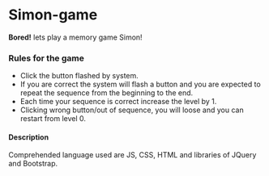 # Simon-game
**Bored!** lets play a memory game Simon!       
### Rules for the game ###  
- Click the button flashed by system.
- If you are correct the system will flash a button and you are expected
to repeat the sequence from the beginning to the end.  
- Each time your sequence is correct increase the level by 1.
- Clicking wrong button/out of sequence, you will loose and you can restart from level 0.
#### Description ####
Comprehended language used are JS, CSS, HTML and libraries of JQuery and Bootstrap.


